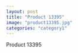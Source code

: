 ```yaml
---
layout: post
title: "Product 13395"
image: "product13395.jpg"
categories: "category1"
---
```

Product 13395
